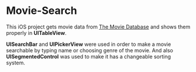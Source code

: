 # Movie-Search
This iOS project gets movie data from [The Movie Database](https://www.themoviedb.org/documentation/api) and shows them properly in **UITableView**. 

**UISearchBar** and **UIPickerView** were used in order to make a movie searchable by typing name or choosing genre of the movie. 
And also **UISegmentedControl** was used to make it has a changeable sorting system.

